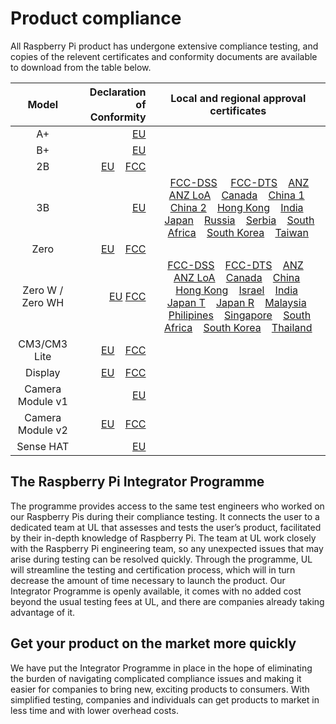 # Product compliance

All Raspberry Pi product has undergone extensive compliance testing, and copies of the relevent certificates and conformity documents are available to download from the table below. 											
											

| Model           | Declaration of Conformity | Local and regional approval certificates |
|:---------------:|-------------------------:|:----------------------------------------:|
| A+       | [EU](https://www.raspberrypi.org/files/compliance/RaspberryPiAPlusDOC_CE.pdf) | |
| B+       | [EU](https://www.raspberrypi.org/files/compliance/RaspberryPiBplus_DOC_CE.pdf)| |
| 2B       | [EU](https://www.raspberrypi.org/files/compliance/Raspberry_Pi_2B_V1-2_DOC_CE.pdf)  &nbsp; &nbsp;[FCC](https://www.raspberrypi.org/files/compliance/Raspberry_Pi_2B_V1-2_DOC_FCC.pdf)| |
| 3B       | [EU](https://www.raspberrypi.org/files/compliance/RaspberryPi3B-DOC-CE_RED.pdf) |  &nbsp; &nbsp;[FCC-DSS](https://www.raspberrypi.org/files/compliance/Pi3_FCC_DSS.pdf) &nbsp; &nbsp; [FCC-DTS](https://www.raspberrypi.org/files/compliance/Pi3_FCC_DTS.pdf)  &nbsp; &nbsp;[ANZ](https://www.raspberrypi.org/files/compliance/Pi3_AU&NZ.pdf)  &nbsp; &nbsp;[ANZ LoA](https://www.raspberrypi.org/files/compliance/Pi3_AU&NZ_LoA.pdf)  &nbsp; &nbsp;[Canada](https://www.raspberrypi.org/files/compliance/Pi3_Canada.pdf)  &nbsp; &nbsp;[China 1](https://www.raspberrypi.org/files/compliance/Pi3_China_1.jpg)  &nbsp; &nbsp;[China 2](https://www.raspberrypi.org/files/compliance/Pi3_China_2.jpg)  &nbsp; &nbsp;[Hong Kong](https://www.raspberrypi.org/files/compliance/Pi3_Hong-Kong.pdf)  &nbsp; &nbsp;[India](https://www.raspberrypi.org/files/compliance/Pi3_India.pdf)  &nbsp; &nbsp;[Japan](https://www.raspberrypi.org/files/compliance/Pi3_Japan.pdf)  &nbsp; &nbsp;[Russia](https://www.raspberrypi.org/files/compliance/Pi3_Russia.pdf)  &nbsp; &nbsp;[Serbia](https://www.raspberrypi.org/files/compliance/Pi3_Serbia.pdf)  &nbsp; &nbsp;[South Africa](https://www.raspberrypi.org/files/compliance/Pi3_South-Africa.pdf)  &nbsp; &nbsp;[South Korea](https://www.raspberrypi.org/files/compliance/Pi3_South-Korea.pdf)  &nbsp; &nbsp;[Taiwan](https://www.raspberrypi.org/files/compliance/Pi3_Taiwan.pdf)  |
| Zero      |[EU](https://www.raspberrypi.org/files/compliance/RaspberryPiZeroDOC_CE.pdf) &nbsp; &nbsp;[FCC](https://www.raspberrypi.org/files/compliance/RaspberryPiZeroDOC_FCC_signed.pdf)||
| Zero W / Zero WH |[EU](https://www.raspberrypi.org/files/compliance/Raspberry_Zero_W-H_DOC_CE.pdf) [FCC](https://www.raspberrypi.org/files/compliance/Pi_Zero_W-H_DoC_FCC.pdf)|[FCC-DSS](https://www.raspberrypi.org/files/compliance/Pi_Zero_W_FCC-DSS.pdf) &nbsp; &nbsp;[FCC-DTS](https://www.raspberrypi.org/files/compliance/Pi_Zero_W_FCC-DTS.pdf)  &nbsp; &nbsp;[ANZ](https://www.raspberrypi.org/files/compliance/Pi_Zero_W_AU&NZ_SDoC.pdf)  &nbsp; &nbsp;[ANZ LoA](https://www.raspberrypi.org/files/compliance/Pi_Zero_W_AU&NZ_LoA.pdf)  &nbsp; &nbsp;[Canada](https://www.raspberrypi.org/files/compliance/Pi_Zero_W_Canada.pdf)  &nbsp; &nbsp;[China](https://www.raspberrypi.org/files/compliance/Pi_Zero_W_China.pdf)  &nbsp; &nbsp;[Hong Kong](https://www.raspberrypi.org/files/compliance/Pi_Zero_W_Hong-Kong.pdf)  &nbsp; &nbsp;[Israel](https://www.raspberrypi.org/files/compliance/Israel_MOC_Certificate_Raspberry_Pi_model_Zero_W.jpg) &nbsp; &nbsp;[India](https://www.raspberrypi.org/files/compliance/Pi_Zero_W_India.jpg)  &nbsp; &nbsp;[Japan T](https://www.raspberrypi.org/files/compliance/Pi_Zero_W_JapanT.pdf)  &nbsp; &nbsp;[Japan R](https://www.raspberrypi.org/files/compliance/Pi_Zero_W_JapanR.pdf)  &nbsp; &nbsp;[Malaysia](https://www.raspberrypi.org/files/compliance/Pi_Zero_W_Malaysia.pdf)  &nbsp; &nbsp;[Philipines](https://www.raspberrypi.org/files/compliance/Pi_Zero_W_Philipines.pdf)  &nbsp; &nbsp;[Singapore](https://www.raspberrypi.org/files/compliance/Pi_Zero_W_Singapore.pdf)  &nbsp; &nbsp;[South Africa](https://www.raspberrypi.org/files/compliance/Pi_Zero_W_South-Africa.pdf)  &nbsp; &nbsp;[South Korea](https://www.raspberrypi.org/files/compliance/Pi_Zero_W_South-Korea.pdf)  &nbsp; &nbsp;[Thailand](https://www.raspberrypi.org/files/compliance/Pi_Zero_W_Thailand.pdf) |
| CM3/CM3 Lite | [EU](https://www.raspberrypi.org/files/compliance/RaspberryPiCM3_DOC_EU.pdf)  &nbsp; &nbsp;[FCC](https://www.raspberrypi.org/files/compliance/RaspberryPiCM3_DOC_FCC.pdf)||
| Display   | [EU](https://www.raspberrypi.org/files/compliance/RaspberryPiDisplay_DOC_CE.pdf)  &nbsp; &nbsp;[FCC](https://www.raspberrypi.org/files/compliance/RaspberryPiDisplay_DOC_FCC.pdf) | |
| Camera Module v1 | [EU](https://www.raspberrypi.org/files/compliance/RaspberryPiCameraDOC_CE.pdf) | |
| Camera Module v2 | [EU](https://www.raspberrypi.org/files/compliance/RaspberryPiCamera2DOC_CE.pdf)  &nbsp; &nbsp;[FCC](https://www.raspberrypi.org/files/compliance/RaspberryPiCamera2DOC_FCC.PDF) | |
| Sense HAT | [EU](https://www.raspberrypi.org/files/compliance/RaspberryPiCamera2DOC_CE.pdf) | |

## The Raspberry Pi Integrator Programme

The programme provides access to the same test engineers who worked on our Raspberry Pis during their compliance testing. It connects the user to a dedicated team at UL that assesses and tests the user’s product, facilitated by their in-depth knowledge of Raspberry Pi. The team at UL work closely with the Raspberry Pi engineering team, so any unexpected issues that may arise during testing can be resolved quickly. Through the programme, UL will streamline the testing and certification process, which will in turn decrease the amount of time necessary to launch the product. Our Integrator Programme is openly available, it comes with no added cost beyond the usual testing fees at UL, and there are companies already taking advantage of it.

## Get your product on the market more quickly										

We have put the Integrator Programme in place in the hope of eliminating the burden of navigating complicated compliance issues and making it easier for companies to bring new, exciting products to consumers. With simplified testing, companies and individuals can get products to market in less time and with lower overhead costs.
